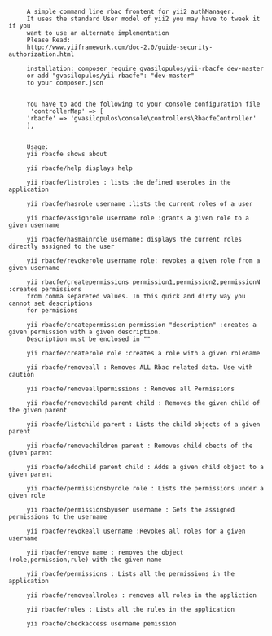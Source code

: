 

    
         A simple command line rbac frontent for yii2 authManager.
         It uses the standard User model of yii2 you may have to tweek it if you
         want to use an alternate implementation 
         Please Read:
         http://www.yiiframework.com/doc-2.0/guide-security-authorization.html
         
         installation: composer require gvasilopulos/yii-rbacfe dev-master 
         or add "gvasilopulos/yii-rbacfe": "dev-master"
         to your composer.json

    
         You have to add the following to your console configuration file
          'controllerMap' => [
         'rbacfe' => 'gvasilopulos\console\controllers\RbacfeController'
         ],
       

         Usage: 
         yii rbacfe shows about
         
         yii rbacfe/help displays help

         yii rbacfe/listroles : lists the defined useroles in the application

         yii rbacfe/hasrole username :lists the current roles of a user

         yii rbacfe/assignrole username role :grants a given role to a given username

         yii rbacfe/hasmainrole username: displays the current roles directly assigned to the user 
 
         yii rbacfe/revokerole username role: revokes a given role from a given username

         yii rbacfe/createpermissions permission1,permission2,permissionN :creates permissions
         from comma separeted values. In this quick and dirty way you cannot set descriptions 
         for permisions

         yii rbacfe/createpermission permission "description" :creates a given permission with a given description.
         Description must be enclosed in ""

         yii rbacfe/createrole role :creates a role with a given rolename 

         yii rbacfe/removeall : Removes ALL Rbac related data. Use with caution

         yii rbacfe/removeallpermissions : Removes all Permissions

         yii rbacfe/removechild parent child : Removes the given child of the given parent

         yii rbacfe/listchild parent : Lists the child objects of a given parent

         yii rbacfe/removechildren parent : Removes child obects of the given parent

         yii rbacfe/addchild parent child : Adds a given child object to a given parent

         yii rbacfe/permissionsbyrole role : Lists the permissions under a given role

         yii rbacfe/permissionsbyuser username : Gets the assigned permissions to the username

         yii rbacfe/revokeall username :Revokes all roles for a given username

         yii rbacfe/remove name : removes the object (role,permission,rule) with the given name

         yii rbacfe/permissions : Lists all the permissions in the application

         yii rbacfe/removeallroles : removes all roles in the appliction

         yii rbacfe/rules : Lists all the rules in the application

         yii rbacfe/checkaccess username pemission